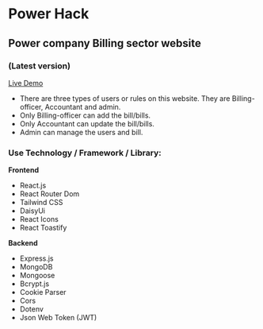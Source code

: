 # Power Hack

## Power company Billing sector website

### (Latest version)

[Live Demo](https://www.power-hack.com)

- There are three types of users or rules on this website. They are Billing-officer, Accountant and admin.
- Only Billing-officer can add the bill/bills.
- Only Accountant can update the bill/bills.
- Admin can manage the users and bill.

### Use Technology / Framework / Library:

**Frontend**

- React.js
- React Router Dom
- Tailwind CSS
- DaisyUi
- React Icons
- React Toastify

**Backend**

- Express.js
- MongoDB
- Mongoose
- Bcrypt.js
- Cookie Parser
- Cors
- Dotenv
- Json Web Token (JWT)
